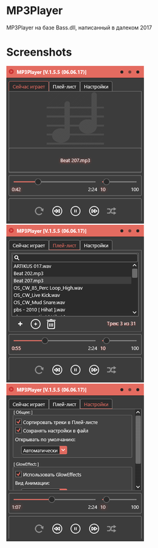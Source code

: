 # MP3Player
MP3Player на базе Bass.dll, написанный в далеком 2017

# Screenshots
![](screenshots/1.png)  
![](screenshots/2.png)  
![](screenshots/3.png)  

